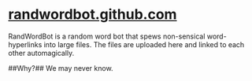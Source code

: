 [randwordbot.github.com](http://www.randwordbot.github.com)
======================

RandWordBot is a random word bot that spews non-sensical word-hyperlinks into large files.
The files are uploaded here and linked to each other automagically.

##Why?##
We may never know.
